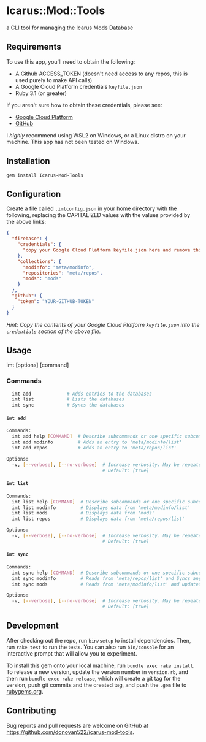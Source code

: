 # Icarus::Mod::Tools

a CLI tool for managing the Icarus Mods Database

## Requirements

To use this app, you'll need to obtain the following:

- A Github ACCESS_TOKEN (doesn't need access to any repos, this is used purely to make API calls)
- A Google Cloud Platform credentials `keyfile.json`
- Ruby 3.1 (or greater)

If you aren't sure how to obtain these credentials, please see:

- [Google Cloud Platform](https://cloud.google.com/docs/authentication/getting-started)
- [GitHub](https://docs.github.com/en/github/authenticating-to-github/creating-a-personal-access-token)

I _highly_ recommend using WSL2 on Windows, or a Linux distro on your machine. This app has not been tested on Windows.

## Installation

`gem install Icarus-Mod-Tools`

## Configuration

Create a file called `.imtconfig.json` in your home directory with the following, replacing the CAPITALIZED values with the values provided by the above links:

```json
{
  "firebase": {
    "credentials": {
      "copy your Google Cloud Platform keyfile.json here and remove this line": null
    },
    "collections": {
      "modinfo": "meta/modinfo",
      "repositories": "meta/repos",
      "mods": "mods"
    }
  },
  "github": {
    "token": "YOUR-GITHUB-TOKEN"
  }
}
```

_Hint: Copy the contents of your Google Cloud Platform `keyfile.json` into the `credentials` section of the above file._

## Usage

imt [options] [command]

### Commands

```sh
  imt add             # Adds entries to the databases
  imt list            # Lists the databases
  imt sync            # Syncs the databases
```

#### `imt add`

```sh
Commands:
  imt add help [COMMAND]  # Describe subcommands or one specific subcommand
  imt add modinfo         # Adds an entry to 'meta/modinfo/list'
  imt add repos           # Adds an entry to 'meta/repos/list'

Options:
  -v, [--verbose], [--no-verbose]  # Increase verbosity. May be repeated for even more verbosity.
                                   # Default: [true]
```

#### `imt list`

```sh
Commands:
  imt list help [COMMAND]  # Describe subcommands or one specific subcommand
  imt list modinfo         # Displays data from 'meta/modinfo/list'
  imt list mods            # Displays data from 'mods'
  imt list repos           # Displays data from 'meta/repos/list'

Options:
  -v, [--verbose], [--no-verbose]  # Increase verbosity. May be repeated for even more verbosity.
                                   # Default: [true]
```

#### `imt sync`

```sh
Commands:
  imt sync help [COMMAND]  # Describe subcommands or one specific subcommand
  imt sync modinfo         # Reads from 'meta/repos/list' and Syncs any modinfo files we find (github only for now)
  imt sync mods            # Reads from 'meta/modinfo/list' and updates the 'mods' database accordingly

Options:
  -v, [--verbose], [--no-verbose]  # Increase verbosity. May be repeated for even more verbosity.
                                   # Default: [true]
```

## Development

After checking out the repo, run `bin/setup` to install dependencies. Then, run `rake test` to run the tests. You can also run `bin/console` for an interactive prompt that will allow you to experiment.

To install this gem onto your local machine, run `bundle exec rake install`. To release a new version, update the version number in `version.rb`, and then run `bundle exec rake release`, which will create a git tag for the version, push git commits and the created tag, and push the `.gem` file to [rubygems.org](https://rubygems.org).

## Contributing

Bug reports and pull requests are welcome on GitHub at https://github.com/donovan522/icarus-mod-tools.
